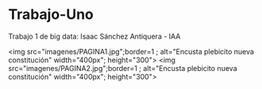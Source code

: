 # Trabajo-Uno
Trabajo 1 de big data: Isaac Sánchez Antiquera - IAA

<img src="imagenes/PAGINA1.jpg";border=1 ; alt="Encusta plebicito nueva constitución" width="400px"; height="300">
<img src="imagenes/PAGINA2.jpg";border=1 ; alt="Encusta plebicito nueva constitución" width="400px"; height="300"> 
